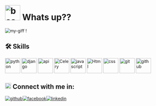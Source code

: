 # <img src="https://image.similarpng.com/very-thumbnail/2020/05/3d-emoji-icons-with-facial-expressions2.png" alt="boss" width="50" height="50" /> Whats up?? 

![my-giff](https://raw.githubusercontent.com/gist/MedRedha/fd8e2481bde2610c96b9aafde543879c/raw/88624e8d31c4295973dcb7c900dacf0edc0a6d99/coding.gif)
!
## 🛠 Skills
<img src="https://upload.wikimedia.org/wikipedia/commons/thumb/0/0a/Python.svg/768px-Python.svg.png" alt="python" width="50" height="50"/> <img src="https://cdn.iconscout.com/icon/free/png-256/django-3550620-2970205.png" alt="django" width="50" height="50"/> <img src="https://cdn-icons-png.flaticon.com/512/1878/1878350.png" alt="api" width="50" height="50"/> <img src="https://img.stackshare.io/service/1075/celery.png" alt="Celery" width="50" height="50"/> <img src="https://cdn.iconscout.com/icon/free/png-256/javascript-2038874-1720087.png" alt="javascript" width="50" height="50"/> <img src="https://iconarchive.com/download/i78082/igh0zt/ios7-style-metro-ui/MetroUI-Apps-HTML-5.ico" alt="Html" width="50" height="50"/> <img src="https://cdn-icons-png.flaticon.com/512/5968/5968242.png" alt="css" width="50" height="50"/> <img src="https://e7.pngegg.com/pngimages/713/558/png-clipart-computer-icons-pro-git-github-logo-text-logo-thumbnail.png" alt="git" width="50" height="50"/> <img src="https://img.favpng.com/4/20/21/github-computer-icons-icon-design-png-favpng-KaDTwuHWgG8D1qn47QW2hK7Gj.jpg" alt="github" width="50" height="50"/> 

## <img src="https://encrypted-tbn0.gstatic.com/images?q=tbn:ANd9GcRQVSD9IkkjIvKE88LGHDA4wUNBDMV5u3tNwQ&usqp=CAU" alt="connection" width="20" height="20" /> Connect with me in:
[![github](https://cloud.githubusercontent.com/assets/17016297/18839843/0e06a67a-83d2-11e6-993a-b35a182500e0.png)][1][![facebook](https://cloud.githubusercontent.com/assets/17016297/18839836/0a06deb4-83d2-11e6-8078-1d0974af0f63.png)][2][![linkedin](https://cloud.githubusercontent.com/assets/17016297/18839848/0fc7e74e-83d2-11e6-8c6a-277fc9d6e067.png)][3]

[1]: https://github.com/Beekeyinn
[2]: https://www.facebook.com/hatred.boy.beekeyinn
[3]: https://www.linkedin.com/in/beking-shrestha-89ba33206


